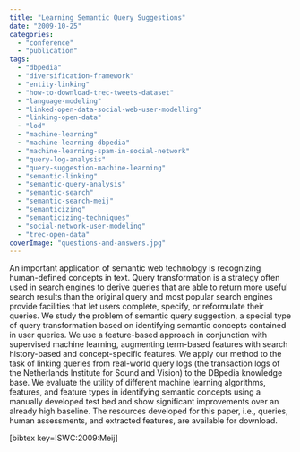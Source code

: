 ```yaml
---
title: "Learning Semantic Query Suggestions"
date: "2009-10-25"
categories: 
  - "conference"
  - "publication"
tags: 
  - "dbpedia"
  - "diversification-framework"
  - "entity-linking"
  - "how-to-download-trec-tweets-dataset"
  - "language-modeling"
  - "linked-open-data-social-web-user-modelling"
  - "linking-open-data"
  - "lod"
  - "machine-learning"
  - "machine-learning-dbpedia"
  - "machine-learning-spam-in-social-network"
  - "query-log-analysis"
  - "query-suggestion-machine-learning"
  - "semantic-linking"
  - "semantic-query-analysis"
  - "semantic-search"
  - "semantic-search-meij"
  - "semanticizing"
  - "semanticizing-techniques"
  - "social-network-user-modeling"
  - "trec-open-data"
coverImage: "questions-and-answers.jpg"
---
```


An important application of semantic web technology is recognizing human-defined concepts in text. Query transformation is a strategy often used in search engines to derive queries that are able to return more useful search results than the original query and most popular search engines provide facilities that let users complete, specify, or reformulate their queries. We study the problem of semantic query suggestion, a special type of query transformation based on identifying semantic concepts contained in user queries. We use a feature-based approach in conjunction with supervised machine learning, augmenting term-based features with search history-based and concept-specific features. We apply our method to the task of linking queries from real-world query logs (the transaction logs of the Netherlands Institute for Sound and Vision) to the DBpedia knowledge base. We evaluate the utility of different machine learning algorithms, features, and feature types in identifying semantic concepts using a manually developed test bed and show significant improvements over an already high baseline. The resources developed for this paper, i.e., queries, human assessments, and extracted features, are available for download.

\[bibtex key=ISWC:2009:Meij\]
